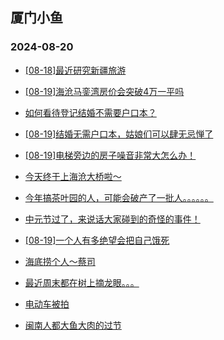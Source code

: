 ## 厦门小鱼 
### 2024-08-20

+ [[08-18]最近研究新疆旅游](http://bbs.xmfish.com/read-htm-tid-18233498.html)

+ [[08-19]海沧马銮湾房价会突破4万一平吗](http://bbs.xmfish.com/read-htm-tid-18233543.html)

+ [如何看待登记结婚不需要户口本？](http://bbs.xmfish.com/read-htm-tid-18233485.html)

+ [[08-19]结婚无需户口本，姑娘们可以肆无忌惮了](http://bbs.xmfish.com/read-htm-tid-18233604.html)

+ [[08-19]电梯旁边的房子噪音非常大怎么办！](http://bbs.xmfish.com/read-htm-tid-18233531.html)

+ [今天终于上海沧大桥啦～](http://bbs.xmfish.com/read-htm-tid-18233601.html)

+ [今年搞茶叶园的人，可能会破产了一批人。。。。。。](http://bbs.xmfish.com/read-htm-tid-18233534.html)

+ [中元节过了，来说话大家碰到的奇怪的事件！](http://bbs.xmfish.com/read-htm-tid-18233497.html)

+ [[08-19]一个人有多绝望会把自己饿死](http://bbs.xmfish.com/read-htm-tid-18233705.html)

+ [海底捞个人～蔡司](http://bbs.xmfish.com/read-htm-tid-18233608.html)

+ [最近周末都在树上摘龙眼。。。](http://bbs.xmfish.com/read-htm-tid-18233644.html)

+ [电动车被拍](http://bbs.xmfish.com/read-htm-tid-18233655.html)

+ [闽南人都大鱼大肉的过节](http://bbs.xmfish.com/read-htm-tid-18233709.html)

